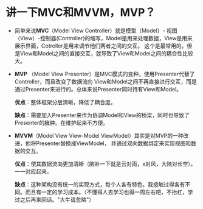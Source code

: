 # 讲一下MVC和MVVM，MVP？

* 简单来说**MVC**（Model View Controller）就是模型（Model）- 视图（View）-控制器(Controller)的缩写，Model是用来处理数据，View是用来展示界面，Cotroller是用来调节他们两者之间的交互。
这个是最常用的。但是View和Model之间的直接交互，就导致了View和Model之间的耦合性比较大。
  
* **MVP** （Model View Presenter）是MVC模式的变种，使用Presenter代替了Controller，而且改变了数据流向
View和Model之间不再直接进行交互，而是通过Presenter来进行的。总体来说Presenter同时持有View和Model。

   **优点**：整体框架分层清晰，降低了耦合度。

   **缺点**：需要加入Presenter来作为协调Model和View的桥梁，同时也导致了Presenter的臃肿。在维护起来不方便。
  
* **MVVM**（Model View View-Model ViewModel）其实是对MVP的一种改进，他将Presenter替换成ViewModel，
并通过双向数据绑定来实现视图和数据的交互。

  **优点**：使其数据流向更加清晰（脑补一下就是云对雨，x对风，大陆对长空）。一一对应起来。

  **缺点**：这种架构没有统一的实现方式，每个人各有特色。我接触过得各有不同。而且有一定的学习成本。（不懂得人去学习也得一周左右吧，不抬杠，学过之后再来回话。"大牛请忽略"）
